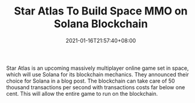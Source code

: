 ﻿---
title: "Star Atlas To Build Space MMO on Solana Blockchain"
date: 2021-01-16T21:57:40+08:00
lastmod: 2021-01-16T16:45:40+08:00
draft: false
authors: ["Prudent"]
description: "Star Atlas is an upcoming massively multiplayer online game set in space, which will use Solana for its blockchain mechanics. They announced their choice for Solana in a blog post. The blockchain can take care of 50 thousand transactions per second with transactions costs far below one cent. This will allow the entire game to run on the blockchain."
featuredImage: "star-atlas-to-build-space-mmo-on-solana-blockchain.png"
tags: ["Virtual World","Play to Earn"]
categories: ["news"]
news: ["Virtual World"]
weight: 
lightgallery: true
pinned: false
recommend: false
recommend1: false
---

Star Atlas is an upcoming massively multiplayer online game set in space, which will use Solana for its blockchain mechanics. They announced their choice for Solana in a blog post. The blockchain can take care of 50 thousand transactions per second with transactions costs far below one cent. This will allow the entire game to run on the blockchain.

<!--more-->

